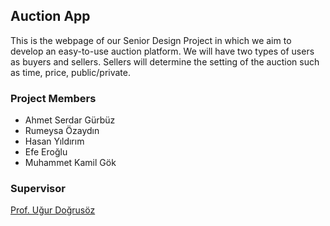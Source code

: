 ## Auction App
This is the webpage of our Senior Design Project in which we aim to develop an easy-to-use auction platform. We will have two types of users as buyers and sellers. Sellers will determine the setting of the auction such as time, price, public/private. 

### Project Members

* Ahmet Serdar Gürbüz
* Rumeysa Özaydın
* Hasan Yıldırım
* Efe Eroğlu
* Muhammet Kamil Gök

### Supervisor
[Prof. Uğur Doğrusöz](http://www.cs.bilkent.edu.tr/~ugur/)




